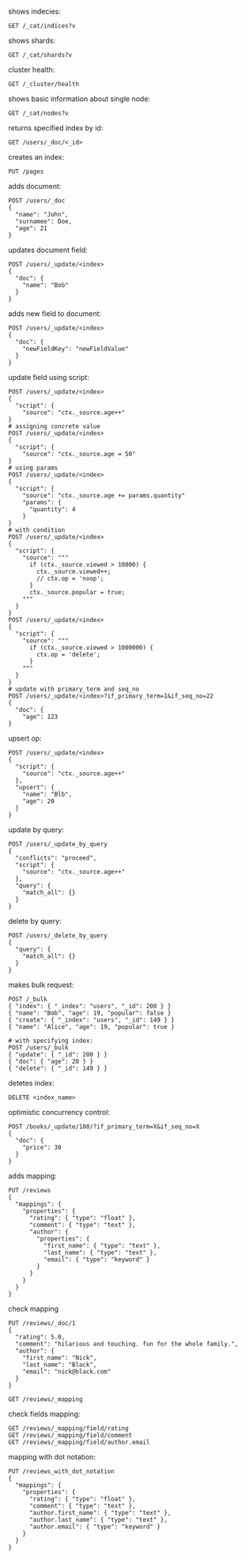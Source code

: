 shows indecies:
```
GET /_cat/indices?v
```
shows shards:
```
GET /_cat/shards?v
```
cluster health:
```
GET /_cluster/health
```
shows basic information about single node:
```
GET /_cat/nodes?v
```
returns specified index by id:
```
GET /users/_doc/<_id>
```
creates an index:
```
PUT /pages
```
adds document:
```
POST /users/_doc
{
  "name": "John",
  "surnamee": Doe,
  "age": 21
}
```
updates document field:
```
POST /users/_update/<index>
{
  "doc": {
    "name": "Bob"
  }
}
```
adds new field to document:
```
POST /users/_update/<index>
{
  "doc": {
    "newFieldKey": "newFieldValue"
  }
}
```
update field using script:
```
POST /users/_update/<index>
{
  "script": {
    "source": "ctx._source.age++"
}
# assigning concrete value
POST /users/_update/<index>
{
  "script": {
    "source": "ctx._source.age = 50"
}
# using params
POST /users/_update/<index>
{
  "script": {
    "source": "ctx._source.age += params.quantity"
    "params": {
      "quantity": 4
    }
}
# with condition
POST /users/_update/<index>
{
  "script": {
    "source": """
      if (ctx._source.viewed > 10000) {
        ctx._source.viewed++;
        // ctx.op = 'noop';
      }
      ctx._source.popular = true;
    """
  }
}
POST /users/_update/<index>
{
  "script": {
    "source": """
      if (ctx._source.viewed > 1000000) {
        ctx.op = 'delete';
      }
    """
  }
}
# update with primary_term and seq_no
POST /users/_update/<index>?if_primary_term=1&if_seq_no=22
{
  "doc": {
    "age": 123
}
```
upsert op:
```
POST /users/_update/<index>
{
  "script": {
    "source": "ctx._source.age++"
  },
  "upsert": {
    "name": "Blb",
    "age": 20
  }
}
```
update by query:
```
POST /users/_update_by_query
{
  "conflicts": "proceed",
  "script": {
    "source": "ctx._source.age++" 
  },
  "query": {
    "match_all": {}
  }
}
```
delete by query:
```
POST /users/_delete_by_query
{
  "query": {
    "match_all": {}
  }
}
```
makes bulk request:
```
POST /_bulk
{ "index": { "_index": "users", "_id": 200 } }
{ "name": "Bob", "age": 19, "popular": false }
{ "create": { "_index": "users", "_id": 149 } }
{ "name": "Alice", "age": 19, "popular": true }

# with specifying index:
POST /users/_bulk
{ "update": { "_id": 200 } }
{ "doc": { "age": 20 } }
{ "delete": { "_id": 149 } }
```

detetes index:
```
DELETE <index_name>
```
optimistic concurrency control:
```
POST /books/_update/100/?if_primary_term=X&if_seq_no=X
{
  "doc": {
    "price": 30
  }
}
```
adds mapping:
```
PUT /reviews
{
  "mappings": {
    "properties": {
      "rating": { "type": "float" },
      "comment": { "type": "text" },
      "author": {
        "properties": {
          "first_name": { "type": "text" },
          "last_name": { "type": "text" },
          "email": { "type": "keyword" }
        }
      }
    }
  }
}
```
check mapping
```
PUT /reviews/_doc/1
{
  "rating": 5.0,
  "comment": "hilarious and touching. fun for the whole family.",
  "author": {
    "first_name": "Nick",
    "last_name": "Black",
    "email": "nick@black.com"
  }
}
```
```
GET /reviews/_mapping
```
check fields mapping:
```
GET /reviews/_mapping/field/rating
GET /reviews/_mapping/field/comment
GET /reviews/_mapping/field/author.email
```
mapping with dot notation:
```
PUT /reviews_with_dot_notation
{
  "mappings": {
    "properties": {
      "rating": { "type": "float" },
      "comment": { "type": "text" },
      "author.first_name": { "type": "text" },
      "author.last_name": { "type": "text" },
      "author.email": { "type": "keyword" }
    }
  }
}
```
